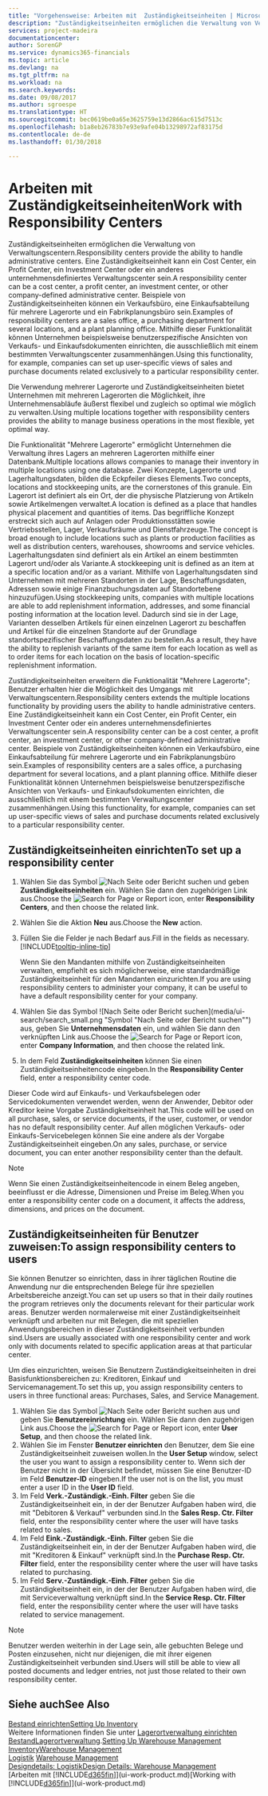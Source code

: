 ```yaml
---
title: "Vorgehensweise: Arbeiten mit  Zuständigkeitseinheiten | Microsoft Docs"
description: "Zuständigkeitseinheiten ermöglichen die Verwaltung von Verwaltungscentern. Eine Zuständigkeitseinheit kann ein Cost Center, ein Profit Center, ein Investment Center oder ein anderes unternehmensdefiniertes Verwaltungscenter sein."
services: project-madeira
documentationcenter: 
author: SorenGP
ms.service: dynamics365-financials
ms.topic: article
ms.devlang: na
ms.tgt_pltfrm: na
ms.workload: na
ms.search.keywords: 
ms.date: 09/08/2017
ms.author: sgroespe
ms.translationtype: HT
ms.sourcegitcommit: bec0619be0a65e3625759e13d2866ac615d7513c
ms.openlocfilehash: b1a8eb26783b7e93e9afe04b13298972af83175d
ms.contentlocale: de-de
ms.lasthandoff: 01/30/2018

---
```

# <a name="work-with-responsibility-centers"></a><span data-ttu-id="3a57a-104">Arbeiten mit Zuständigkeitseinheiten</span><span class="sxs-lookup"><span data-stu-id="3a57a-104">Work with Responsibility Centers</span></span>
<span data-ttu-id="3a57a-105">Zuständigkeitseinheiten ermöglichen die Verwaltung von Verwaltungscentern.</span><span class="sxs-lookup"><span data-stu-id="3a57a-105">Responsibility centers provide the ability to handle administrative centers.</span></span> <span data-ttu-id="3a57a-106">Eine Zuständigkeitseinheit kann ein Cost Center, ein Profit Center, ein Investment Center oder ein anderes unternehmensdefiniertes Verwaltungscenter sein.</span><span class="sxs-lookup"><span data-stu-id="3a57a-106">A responsibility center can be a cost center, a profit center, an investment center, or other company-defined administrative center.</span></span> <span data-ttu-id="3a57a-107">Beispiele von Zuständigkeitseinheiten können ein Verkaufsbüro, eine Einkaufsabteilung für mehrere Lagerorte und ein Fabrikplanungsbüro sein.</span><span class="sxs-lookup"><span data-stu-id="3a57a-107">Examples of responsibility centers are a sales office, a purchasing department for several locations, and a plant planning office.</span></span> <span data-ttu-id="3a57a-108">Mithilfe dieser Funktionalität können Unternehmen beispielsweise benutzerspezifische Ansichten von Verkaufs- und Einkaufsdokumenten einrichten, die ausschließlich mit einem bestimmten Verwaltungscenter zusammenhängen.</span><span class="sxs-lookup"><span data-stu-id="3a57a-108">Using this functionality, for example, companies can set up user-specific views of sales and purchase documents related exclusively to a particular responsibility center.</span></span>  

<span data-ttu-id="3a57a-109">Die Verwendung mehrerer Lagerorte und Zuständigkeitseinheiten bietet Unternehmen mit mehreren Lagerorten die Möglichkeit, ihre Unternehmensabläufe äußerst flexibel und zugleich so optimal wie möglich zu verwalten.</span><span class="sxs-lookup"><span data-stu-id="3a57a-109">Using multiple locations together with responsibility centers provides the ability to manage business operations in the most flexible, yet optimal way.</span></span>

<span data-ttu-id="3a57a-110">Die Funktionalität "Mehrere Lagerorte" ermöglicht Unternehmen die Verwaltung ihres Lagers an mehreren Lagerorten mithilfe einer Datenbank.</span><span class="sxs-lookup"><span data-stu-id="3a57a-110">Multiple locations allows companies to manage their inventory in multiple locations using one database.</span></span> <span data-ttu-id="3a57a-111">Zwei Konzepte, Lagerorte und Lagerhaltungsdaten, bilden die Eckpfeiler dieses Elements.</span><span class="sxs-lookup"><span data-stu-id="3a57a-111">Two concepts, locations and stockkeeping units, are the cornerstones of this granule.</span></span> <span data-ttu-id="3a57a-112">Ein Lagerort ist definiert als ein Ort, der die physische Platzierung von Artikeln sowie Artikelmengen verwaltet.</span><span class="sxs-lookup"><span data-stu-id="3a57a-112">A location is defined as a place that handles physical placement and quantities of items.</span></span> <span data-ttu-id="3a57a-113">Das begriffliche Konzept erstreckt sich auch auf Anlagen oder Produktionsstätten sowie Vertriebsstellen, Lager, Verkaufsräume und Dienstfahrzeuge.</span><span class="sxs-lookup"><span data-stu-id="3a57a-113">The concept is broad enough to include locations such as plants or production facilities as well as distribution centers, warehouses, showrooms and service vehicles.</span></span> <span data-ttu-id="3a57a-114">Lagerhaltungsdaten sind definiert als ein Artikel an einem bestimmten Lagerort und/oder als Variante.</span><span class="sxs-lookup"><span data-stu-id="3a57a-114">A stockkeeping unit is defined as an item at a specific location and/or as a variant.</span></span> <span data-ttu-id="3a57a-115">Mithilfe von Lagerhaltungsdaten sind Unternehmen mit mehreren Standorten in der Lage, Beschaffungsdaten, Adressen sowie einige Finanzbuchungsdaten auf Standortebene hinzuzufügen.</span><span class="sxs-lookup"><span data-stu-id="3a57a-115">Using stockkeeping units, companies with multiple locations are able to add replenishment information, addresses, and some financial posting information at the location level.</span></span> <span data-ttu-id="3a57a-116">Dadurch sind sie in der Lage, Varianten desselben Artikels für einen einzelnen Lagerort zu beschaffen und Artikel für die einzelnen Standorte auf der Grundlage standortspezifischer Beschaffungsdaten zu bestellen.</span><span class="sxs-lookup"><span data-stu-id="3a57a-116">As a result, they have the ability to replenish variants of the same item for each location as well as to order items for each location on the basis of location-specific replenishment information.</span></span>  

<span data-ttu-id="3a57a-117">Zuständigkeitseinheiten erweitern die Funktionalität "Mehrere Lagerorte"; Benutzer erhalten hier die Möglichkeit des Umgangs mit Verwaltungscentern.</span><span class="sxs-lookup"><span data-stu-id="3a57a-117">Responsibility centers extends the multiple locations functionality by providing users the ability to handle administrative centers.</span></span> <span data-ttu-id="3a57a-118">Eine Zuständigkeitseinheit kann ein Cost Center, ein Profit Center, ein Investment Center oder ein anderes unternehmensdefiniertes Verwaltungscenter sein.</span><span class="sxs-lookup"><span data-stu-id="3a57a-118">A responsibility center can be a cost center, a profit center, an investment center, or other company-defined administrative center.</span></span> <span data-ttu-id="3a57a-119">Beispiele von Zuständigkeitseinheiten können ein Verkaufsbüro, eine Einkaufsabteilung für mehrere Lagerorte und ein Fabrikplanungsbüro sein.</span><span class="sxs-lookup"><span data-stu-id="3a57a-119">Examples of responsibility centers are a sales office, a purchasing department for several locations, and a plant planning office.</span></span> <span data-ttu-id="3a57a-120">Mithilfe dieser Funktionalität können Unternehmen beispielsweise benutzerspezifische Ansichten von Verkaufs- und Einkaufsdokumenten einrichten, die ausschließlich mit einem bestimmten Verwaltungscenter zusammenhängen.</span><span class="sxs-lookup"><span data-stu-id="3a57a-120">Using this functionality, for example, companies can set up user-specific views of sales and purchase documents related exclusively to a particular responsibility center.</span></span>

## <a name="to-set-up-a-responsibility-center"></a><span data-ttu-id="3a57a-121">Zuständigkeitseinheiten einrichten</span><span class="sxs-lookup"><span data-stu-id="3a57a-121">To set up a responsibility center</span></span>  
1.  <span data-ttu-id="3a57a-122">Wählen Sie das Symbol ![Nach Seite oder Bericht suchen](media/ui-search/search_small.png "Nach Seite oder Bericht suchen") und geben **Zuständigkeitseinheiten** ein. Wählen Sie dann den zugehörigen Link aus.</span><span class="sxs-lookup"><span data-stu-id="3a57a-122">Choose the ![Search for Page or Report](media/ui-search/search_small.png "Search for Page or Report icon") icon, enter **Responsibility Centers**, and then choose the related link.</span></span>  
2.  <span data-ttu-id="3a57a-123">Wählen Sie die Aktion **Neu** aus.</span><span class="sxs-lookup"><span data-stu-id="3a57a-123">Choose the **New** action.</span></span>  
3.  <span data-ttu-id="3a57a-124">Füllen Sie die Felder je nach Bedarf aus.</span><span class="sxs-lookup"><span data-stu-id="3a57a-124">Fill in the fields as necessary.</span></span> [!INCLUDE[tooltip-inline-tip](includes/tooltip-inline-tip_md.md)]  

    <span data-ttu-id="3a57a-125">Wenn Sie den Mandanten mithilfe von Zuständigkeitseinheiten verwalten, empfiehlt es sich möglicherweise, eine standardmäßige Zuständigkeitseinheit für den Mandanten einzurichten.</span><span class="sxs-lookup"><span data-stu-id="3a57a-125">If you are using responsibility centers to administer your company, it can be useful to have a default responsibility center for your company.</span></span>
4. <span data-ttu-id="3a57a-126">Wählen Sie das Symbol ![Nach Seite oder Bericht suchen](media/ui-search/search_small.png "Symbol "Nach Seite oder Bericht suchen"") aus, geben Sie **Unternehmensdaten** ein, und wählen Sie dann den verknüpften Link aus.</span><span class="sxs-lookup"><span data-stu-id="3a57a-126">Choose the ![Search for Page or Report](media/ui-search/search_small.png "Search for Page or Report icon") icon, enter **Company Information**, and then choose the related link.</span></span>
5. <span data-ttu-id="3a57a-127">In dem Feld **Zuständigkeitseinheiten** können Sie einen Zuständigkeitseinheitencode eingeben.</span><span class="sxs-lookup"><span data-stu-id="3a57a-127">In the **Responsibility Center** field, enter a responsibility center code.</span></span>

<span data-ttu-id="3a57a-128">Dieser Code wird auf Einkaufs- und Verkaufsbelegen oder Servicedokumenten verwendet werden, wenn der Anwender, Debitor oder Kreditor keine Vorgabe Zuständigkeitseinheit hat.</span><span class="sxs-lookup"><span data-stu-id="3a57a-128">This code will be used on all purchase, sales, or service documents, if the user, customer, or vendor has no default responsibility center.</span></span> <span data-ttu-id="3a57a-129">Auf allen möglichen Verkaufs- oder Einkaufs-Servicebelegen können Sie eine andere als der Vorgabe Zuständigkeitseinheit eingeben.</span><span class="sxs-lookup"><span data-stu-id="3a57a-129">On any sales, purchase, or service document, you can enter another responsibility center than the default.</span></span>

> [!NOTE]  
>  <span data-ttu-id="3a57a-130">Wenn Sie einen Zuständigkeitseinheitencode in einem Beleg angeben, beeinflusst er die Adresse, Dimensionen und Preise im Beleg.</span><span class="sxs-lookup"><span data-stu-id="3a57a-130">When you enter a responsibility center code on a document, it affects the address, dimensions, and prices on the document.</span></span>  

## <a name="to-assign-responsibility-centers-to-users"></a><span data-ttu-id="3a57a-131">Zuständigkeitseinheiten für Benutzer zuweisen:</span><span class="sxs-lookup"><span data-stu-id="3a57a-131">To assign responsibility centers to users</span></span>  
<span data-ttu-id="3a57a-132">Sie können Benutzer so einrichten, dass in ihrer täglichen Routine die Anwendung nur die entsprechenden Belege für ihre speziellen Arbeitsbereiche anzeigt.</span><span class="sxs-lookup"><span data-stu-id="3a57a-132">You can set up users so that in their daily routines the program retrieves only the documents relevant for their particular work areas.</span></span> <span data-ttu-id="3a57a-133">Benutzer werden normalerweise mit einer Zuständigkeitseinheit verknüpft und arbeiten nur mit Belegen, die mit speziellen Anwendungsbereichen in dieser Zuständigkeitseinheit verbunden sind.</span><span class="sxs-lookup"><span data-stu-id="3a57a-133">Users are usually associated with one responsibility center and work only with documents related to specific application areas at that particular center.</span></span>  

<span data-ttu-id="3a57a-134">Um dies einzurichten, weisen Sie Benutzern Zuständigkeitseinheiten in drei Basisfunktionsbereichen zu: Kreditoren, Einkauf und Servicemanagement.</span><span class="sxs-lookup"><span data-stu-id="3a57a-134">To set this up, you assign responsibility centers to users in three functional areas: Purchases, Sales, and Service Management.</span></span>  

1.  <span data-ttu-id="3a57a-135">Wählen Sie das Symbol ![Nach Seite oder Bericht suchen](media/ui-search/search_small.png "Nach Seite oder Bericht suchen") aus und geben Sie **Benutzereinrichtung** ein. Wählen Sie dann den zugehörigen Link aus.</span><span class="sxs-lookup"><span data-stu-id="3a57a-135">Choose the ![Search for Page or Report](media/ui-search/search_small.png "Search for Page or Report icon") icon, enter **User Setup**, and then choose the related link.</span></span>  
2.  <span data-ttu-id="3a57a-136">Wählen Sie im Fenster **Benutzer einrichten** den Benutzer, dem Sie eine Zuständigkeitseinheit zuweisen wollen.</span><span class="sxs-lookup"><span data-stu-id="3a57a-136">In the **User Setup** window, select the user you want to assign a responsibility center to.</span></span> <span data-ttu-id="3a57a-137">Wenn sich der Benutzer nicht in der Übersicht befindet, müssen Sie eine Benutzer-ID im Feld **Benutzer-ID** eingeben.</span><span class="sxs-lookup"><span data-stu-id="3a57a-137">If the user not is on the list, you must enter a user ID in the **User ID** field.</span></span>  
3.  <span data-ttu-id="3a57a-138">Im Feld **Verk.-Zuständigk.-Einh. Filter** geben Sie die Zuständigkeitseinheit ein, in der der Benutzer Aufgaben haben wird, die mit "Debitoren & Verkauf" verbunden sind.</span><span class="sxs-lookup"><span data-stu-id="3a57a-138">In the **Sales Resp. Ctr. Filter** field, enter the responsibility center where the user will have tasks related to sales.</span></span>  
4.  <span data-ttu-id="3a57a-139">Im Feld  **Eink.-Zuständigk.-Einh. Filter** geben Sie die Zuständigkeitseinheit ein, in der der Benutzer Aufgaben haben wird, die mit "Kreditoren &amp; Einkauf" verknüpft sind.</span><span class="sxs-lookup"><span data-stu-id="3a57a-139">In the **Purchase Resp. Ctr. Filter** field, enter the responsibility center where the user will have tasks related to purchasing.</span></span>  
5.  <span data-ttu-id="3a57a-140">Im Feld **Serv.-Zuständigk.-Einh. Filter** geben Sie die Zuständigkeitseinheit ein, in der der Benutzer Aufgaben haben wird, die mit Serviceverwaltung verknüpft sind.</span><span class="sxs-lookup"><span data-stu-id="3a57a-140">In the **Service Resp. Ctr. Filter** field, enter the responsibility center where the user will have tasks related to service management.</span></span>  

> [!NOTE]  
>  <span data-ttu-id="3a57a-141">Benutzer werden weiterhin in der Lage sein, alle gebuchten Belege und Posten einzusehen, nicht nur diejenigen, die mit ihrer eigenen Zuständigkeitseinheit verbunden sind.</span><span class="sxs-lookup"><span data-stu-id="3a57a-141">Users will still be able to view all posted documents and ledger entries, not just those related to their own responsibility center.</span></span>

## <a name="see-also"></a><span data-ttu-id="3a57a-142">Siehe auch</span><span class="sxs-lookup"><span data-stu-id="3a57a-142">See Also</span></span>  
[<span data-ttu-id="3a57a-143">Bestand einrichten</span><span class="sxs-lookup"><span data-stu-id="3a57a-143">Setting Up Inventory</span></span>](inventory-setup-inventory.md)  
<span data-ttu-id="3a57a-144">Weitere Informationen finden Sie unter [Lagerortverwaltung einrichten](warehouse-setup-warehouse.md)
[Bestand](inventory-manage-inventory.md)[Lagerortverwaltung](warehouse-manage-warehouse.md).</span><span class="sxs-lookup"><span data-stu-id="3a57a-144">[Setting Up Warehouse Management](warehouse-setup-warehouse.md)
[Inventory](inventory-manage-inventory.md)[Warehouse Management](warehouse-manage-warehouse.md)</span></span>  
<span data-ttu-id="3a57a-145">[Logistik](warehouse-manage-warehouse.md)  </span><span class="sxs-lookup"><span data-stu-id="3a57a-145">[Warehouse Management](warehouse-manage-warehouse.md)  </span></span>  
[<span data-ttu-id="3a57a-146">Designdetails: Logistik</span><span class="sxs-lookup"><span data-stu-id="3a57a-146">Design Details: Warehouse Management</span></span>](design-details-warehouse-management.md)  
<span data-ttu-id="3a57a-147">[Arbeiten mit [!INCLUDE[d365fin](includes/d365fin_md.md)]](ui-work-product.md)</span><span class="sxs-lookup"><span data-stu-id="3a57a-147">[Working with [!INCLUDE[d365fin](includes/d365fin_md.md)]](ui-work-product.md)</span></span>

